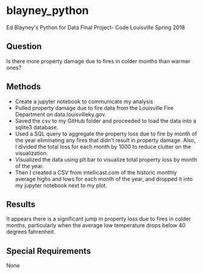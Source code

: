 # blayney_python

Ed Blayney's Python for Data Final Project- Code Louisville Spring 2018

## Question

Is there more property damage due to fires in colder months than warmer ones?

## Methods

* Create a jupyter notebook to communicate my analysis
* Pulled property damage due to fire data from the Louisville Fire Department on data.louisvilleky.gov. 
* Saved the csv to my GitHub folder and proceeded to load the data into a sqlite3 database. 
* Used a SQL query to aggregate the property loss due to fire by month of the year eliminating any fires that didn’t result in property damage. Also, I divided the total loss for each month by 1000 to reduce clutter on the visualization. 
* Visualized the data using plt.bar to visualize total property loss by month of the year. 
* Then I created a CSV from intellicast.com of the historic monthly average highs and lows for each month of the year, and dropped it into my jupyter notebook next to my plot.

## Results

It appears there is a significant jump in property loss due to fires in colder months, particularly when the average low temperature drops below 40 degrees fahrenheit. 

## Special Requirements

None
